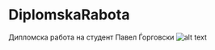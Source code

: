 # DiplomskaRabota
Дипломска работа на студент Павел Ѓорговски
![alt text]([[http://url/to/img.png](https://github.com/PavelAndonovic/DiplomskaRabota/blob/main/Process%20explanation.png)https://github.com/PavelAndonovic/DiplomskaRabota/blob/main/Process%20explanation.png](https://github.com/PavelAndonovic/DiplomskaRabota/blob/main/Process%20explanation.png?raw=true)https://github.com/PavelAndonovic/DiplomskaRabota/blob/main/Process%20explanation.png?raw=true]])
